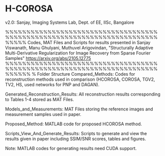 # H-COROSA
v2.0: Sanjay, Imaging Systems Lab, Dept. of EE, IISc, Bangalore

%%%%%%%%%%%%%%%%%%%%%%%%%%%%%%%%%%%%%%%%%%%%%%%%%%%%%%%%%%%%%%%%%%%%%%%%%%%%%
Codes, MAT Files and Scripts for results presented in
Sanjay Viswanath, Manu Ghulyani, Muthuvel Arigovindan, "Structurally Adaptive 
Multi-Derivative Regularization for Image Recovery from Sparse Fourier Samples"
https://arxiv.org/abs/2105.12775
%%%%%%%%%%%%%%%%%%%%%%%%%%%%%%%%%%%%%%%%%%%%%%%%%%%%%%%%%%%%%%%%%%%%%%%%%%%%%%
% Folder Structure
Compared_Methods:
	Codes for reconstruction methods used in comparison 
	(HCOROSA, COROSA, TGV2, TV2, HS, used networks for PNP and DAGAN).

Generated_Reconstruction_Results:
	All reconstruction results corresponding to Tables 1-4 stored as MAT Files.

Models_and_Measurements:
	MAT Files storing the reference images and measurement samples used in paper.

Proposed_Method:
	MATLAB code for proposed HCOROSA method.

Scripts_View_And_Generate_Results:
	Scripts to generate and view the results given in paper including 	SSIM/SNR scores, tables and figures.

Note: MATLAB codes for generating results need CUDA support.
